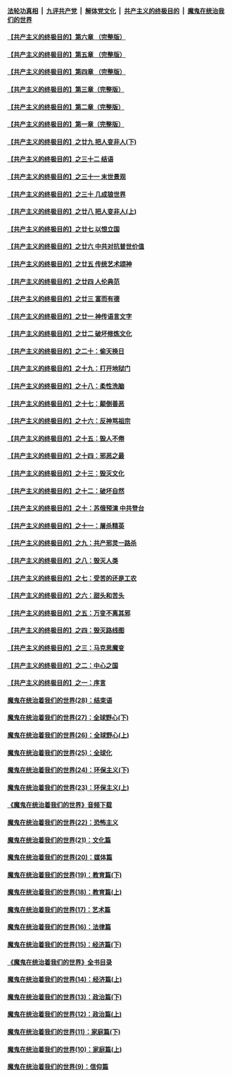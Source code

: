 

####  [法轮功真相](../../../../basic/blob/master/README.md?t=06251531) &nbsp;|&nbsp; [九评共产党](../../../../9ping.md/blob/master/README.md?t=06251531) &nbsp;|&nbsp; [解体党文化](../../../../jtdwh.md/blob/master/README.md?t=06251531)  &nbsp;|&nbsp; [共产主义的终极目的](../../../../gczydzjmd.md/blob/master/README.md?t=06251531) &nbsp;|&nbsp; [魔鬼在统治我们的世界](../../../../mgztzwmdsj.md/blob/master/README.md?t=06251531) 

#### [【共产主义的终极目的】第六章 （完整版）](../pages/nsc422/n11428913.md?t=06251531) 

#### [【共产主义的终极目的】第五章 （完整版）](../pages/nsc422/n11428912.md?t=06251531) 

#### [【共产主义的终极目的】第四章 （完整版）](../pages/nsc422/n11428907.md?t=06251531) 

#### [【共产主义的终极目的】第三章（完整版）](../pages/nsc422/n11428848.md?t=06251531) 

#### [【共产主义的终极目的】第二章（完整版）](../pages/nsc422/n11428831.md?t=06251531) 

#### [【共产主义的终极目的】第一章（完整版）](../pages/nsc422/n11417651.md?t=06251531) 

#### [【共产主义的终极目的】之廿九 把人变非人(下)](../pages/nsc422/n11344140.md?t=06251531) 

#### [【共产主义的终极目的】之三十二 结语](../pages/nsc422/n11360535.md?t=06251531) 

#### [【共产主义的终极目的】之三十一 末世景观](../pages/nsc422/n11351129.md?t=06251531) 

#### [【共产主义的终极目的】之三十 几成狼世界](../pages/nsc422/n11348280.md?t=06251531) 

#### [【共产主义的终极目的】之廿八 把人变非人(上)](../pages/nsc422/n11340492.md?t=06251531) 

#### [【共产主义的终极目的】之廿七 以恨立国](../pages/nsc422/n11336944.md?t=06251531) 

#### [【共产主义的终极目的】之廿六 中共对抗普世价值](../pages/nsc422/n11324785.md?t=06251531) 

#### [【共产主义的终极目的】之廿五 传统艺术颂神](../pages/nsc422/n11296396.md?t=06251531) 

#### [【共产主义的终极目的】之廿四 人伦典范](../pages/nsc422/n11296397.md?t=06251531) 

#### [【共产主义的终极目的】之廿三 富而有德](../pages/nsc422/n11283598.md?t=06251531) 

#### [【共产主义的终极目的】之廿一 神传语言文字](../pages/nsc422/n11263265.md?t=06251531) 

#### [【共产主义的终极目的】之廿二 破坏修炼文化](../pages/nsc422/n11245728.md?t=06251531) 

#### [【共产主义的终极目的】之二十：偷天换日](../pages/nsc422/n11238846.md?t=06251531) 

#### [【共产主义的终极目的】之十九：打开地狱门](../pages/nsc422/n11206376.md?t=06251531) 

#### [【共产主义的终极目的】之十八：柔性洗脑](../pages/nsc422/n11199994.md?t=06251531) 

#### [【共产主义的终极目的】之十七：颠倒善恶](../pages/nsc422/n11179782.md?t=06251531) 

#### [【共产主义的终极目的】之十六：反神骂祖宗](../pages/nsc422/n11166798.md?t=06251531) 

#### [【共产主义的终极目的】之十五：毁人不倦](../pages/nsc422/n11166792.md?t=06251531) 

#### [【共产主义的终极目的】之十四：邪恶之最](../pages/nsc422/n11150249.md?t=06251531) 

#### [【共产主义的终极目的】之十三：毁灭文化](../pages/nsc422/n11135227.md?t=06251531) 

#### [【共产主义的终极目的】之十二：破坏自然](../pages/nsc422/n11135214.md?t=06251531) 

#### [【共产主义的终极目的】之十：苏俄预演 中共登台](../pages/nsc422/n11118424.md?t=06251531) 

#### [【共产主义的终极目的】之十一：屠杀精英](../pages/nsc422/n11118442.md?t=06251531) 

#### [【共产主义的终极目的】之九：共产邪灵一路杀](../pages/nsc422/n11114139.md?t=06251531) 

#### [【共产主义的终极目的】之八：毁灭人类](../pages/nsc422/n11108503.md?t=06251531) 

#### [【共产主义的终极目的】之七：受苦的还是工农](../pages/nsc422/n11101809.md?t=06251531) 

#### [【共产主义的终极目的】之六：甜头和苦头](../pages/nsc422/n11096971.md?t=06251531) 

#### [【共产主义的终极目的】之五：万变不离其邪](../pages/nsc422/n11091285.md?t=06251531) 

#### [【共产主义的终极目的】之四：毁灭路线图](../pages/nsc422/n11086284.md?t=06251531) 

#### [【共产主义的终极目的】之三：马克思魔变](../pages/nsc422/n11061941.md?t=06251531) 

#### [【共产主义的终极目的】之二：中心之国](../pages/nsc422/n11047728.md?t=06251531) 

#### [【共产主义的终极目的】之一：序言](../pages/nsc422/n11086077.md?t=06251531) 

#### [魔鬼在统治着我们的世界(28)：结束语](../pages/nsc422/n10936246.md?t=06251531) 

#### [魔鬼在统治着我们的世界(27)：全球野心(下)](../pages/nsc422/n10928319.md?t=06251531) 

#### [魔鬼在统治着我们的世界(26)：全球野心(上)](../pages/nsc422/n10900318.md?t=06251531) 

#### [魔鬼在统治着我们的世界(25)：全球化](../pages/nsc422/n10788205.md?t=06251531) 

#### [魔鬼在统治着我们的世界(24)：环保主义(下)](../pages/nsc422/n10695307.md?t=06251531) 

#### [魔鬼在统治着我们的世界(23)：环保主义(上)](../pages/nsc422/n10688613.md?t=06251531) 

#### [《魔鬼在统治着我们的世界》音频下载](../pages/nsc422/n10635553.md?t=06251531) 

#### [魔鬼在统治着我们的世界(22)：恐怖主义](../pages/nsc422/n10614727.md?t=06251531) 

#### [魔鬼在统治着我们的世界(21)：文化篇](../pages/nsc422/n10597706.md?t=06251531) 

#### [魔鬼在统治着我们的世界(20)：媒体篇](../pages/nsc422/n10586579.md?t=06251531) 

#### [魔鬼在统治着我们的世界(19)：教育篇(下)](../pages/nsc422/n10564808.md?t=06251531) 

#### [魔鬼在统治着我们的世界(18)：教育篇(上)](../pages/nsc422/n10526970.md?t=06251531) 

#### [魔鬼在统治着我们的世界(17)：艺术篇](../pages/nsc422/n10499093.md?t=06251531) 

#### [魔鬼在统治着我们的世界(16)：法律篇](../pages/nsc422/n10485969.md?t=06251531) 

#### [魔鬼在统治着我们的世界(15)：经济篇(下)](../pages/nsc422/n10469975.md?t=06251531) 

#### [《魔鬼在统治着我们的世界》全书目录](../pages/nsc422/n10464261.md?t=06251531) 

#### [魔鬼在统治着我们的世界(14)：经济篇(上)](../pages/nsc422/n10457370.md?t=06251531) 

#### [魔鬼在统治着我们的世界(13)：政治篇(下)](../pages/nsc422/n10448270.md?t=06251531) 

#### [魔鬼在统治着我们的世界(12)：政治篇(上)](../pages/nsc422/n10444576.md?t=06251531) 

#### [魔鬼在统治着我们的世界(11)：家庭篇(下)](../pages/nsc422/n10440961.md?t=06251531) 

#### [魔鬼在统治着我们的世界(10)：家庭篇(上)](../pages/nsc422/n10435448.md?t=06251531) 

#### [魔鬼在统治着我们的世界(9)：信仰篇](../pages/nsc422/n10432159.md?t=06251531) 

